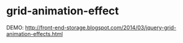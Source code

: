 grid-animation-effect
=====================
DEMO: http://front-end-storage.blogspot.com/2014/03/jquery-grid-animation-effects.html
